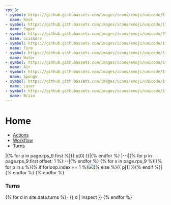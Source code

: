 ```yaml
---
rps_9:
- symbol: https://github.githubassets.com/images/icons/emoji/unicode/1faa8.png?v8
  name: Rock
- symbol: https://github.githubassets.com/images/icons/emoji/unicode/1f9fb.png?v8
  name: Paper
- symbol: https://github.githubassets.com/images/icons/emoji/unicode/2702.png?v8
  name: Scissors
- symbol: https://github.githubassets.com/images/icons/emoji/unicode/1f525.png?v8
  name: Fire
- symbol: https://github.githubassets.com/images/icons/emoji/unicode/1f4a6.png?v8
  name: Water
- symbol: https://github.githubassets.com/images/icons/emoji/unicode/1f32c.png?v8
  name: Air
- symbol: https://github.githubassets.com/images/icons/emoji/unicode/1f9fd.png?v8
  name: Sponge
- symbol: https://github.githubassets.com/images/icons/emoji/unicode/1f52b.png?v8
  name: Laser
- symbol: https://github.githubassets.com/images/icons/emoji/unicode/1f9e0.png?v8
  name: Brain
---
```

# Home
- [Actions](https://github.com/petrosh/rps-9/actions)
- [Workflow](https://github.com/petrosh/rps-9/blob/main/.github/workflows/rps-9.yml)
- [Turns](https://github.com/petrosh/rps-9/tree/main/_data/turns.csv)

|{% for p in page.rps_9.first %}{{ p[0] }}|{% endfor %}
|--:|{% for p in page.rps_9.first offset: 1 %}:--|{% endfor %}
{% for s in page.rps_9 %}|{% for p in s %}{% if forloop.index == 1 %}<img src="{{ p[1] }}">{% else %}{{ p[1] }}{% endif %}|{% endfor %}
{% endfor %}

<style>td img{max-height: 1.2em;}</style>

### Turns

{% for d in site.data.turns %}- {{ d | inspect }}
{% endfor %}
